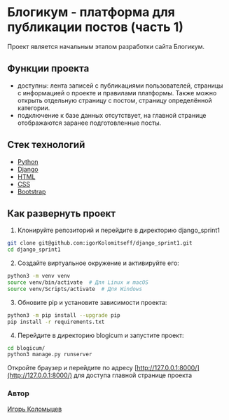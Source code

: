 # Блогикум - платформа для публикации постов (часть 1)

Проект является начальным этапом разработки сайта Блогикум. 

## Функции проекта

* доступны: лента записей с публикациями пользователей, страницы с информацией 
о проекте и правилами платформы. Также можно открыть отдельную страницу с 
постом, страницу определённой категории.
* подключение к базе данных отсутствует, на главной странице отображаются 
заранее подготовленные посты.

## Стек технологий
* [Python](https://www.python.org/)
* [Django](https://www.djangoproject.com/)
* [HTML](https://developer.mozilla.org/ru/docs/Web/HTML)
* [CSS](https://developer.mozilla.org/ru/docs/Web/CSS)
* [Bootstrap](https://getbootstrap.com/)

## Как развернуть проект
1. Клонируйте репозиторий и перейдите в директорию django_sprint1
```bash
git clone git@github.com:igorKolomitseff/django_sprint1.git
cd django_sprint1
```

2. Создайте виртуальное окружение и активируйте его:
```bash
python3 -m venv venv
source venv/bin/activate  # Для Linux и macOS
source venv/Scripts/activate  # Для Windows
```

3. Обновите pip и установите зависимости проекта:
```bash
python3 -m pip install --upgrade pip
pip install -r requirements.txt
```

4. Перейдите в директорию blogicum и запустите проект:
```bash
cd blogicum/
python3 manage.py runserver
```

Откройте браузер и перейдите по адресу 
[http://127.0.0.1:8000/](http://127.0.0.1:8000/) для доступа главной странице 
проекта


### Автор

[Игорь Коломыцев](https://github.com/igorKolomitseff)